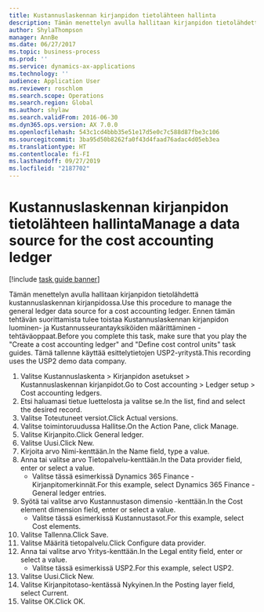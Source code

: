 ```yaml
---
title: Kustannuslaskennan kirjanpidon tietolähteen hallinta
description: Tämän menettelyn avulla hallitaan kirjanpidon tietolähdettä kustannuslaskennan kirjanpidossa.
author: ShylaThompson
manager: AnnBe
ms.date: 06/27/2017
ms.topic: business-process
ms.prod: ''
ms.service: dynamics-ax-applications
ms.technology: ''
audience: Application User
ms.reviewer: roschlom
ms.search.scope: Operations
ms.search.region: Global
ms.author: shylaw
ms.search.validFrom: 2016-06-30
ms.dyn365.ops.version: AX 7.0.0
ms.openlocfilehash: 543c1cd4bbb35e51e17d5e0c7c588d87fbe3c106
ms.sourcegitcommit: 3ba95d50b8262fa0f43d4faad76adac4d05eb3ea
ms.translationtype: HT
ms.contentlocale: fi-FI
ms.lasthandoff: 09/27/2019
ms.locfileid: "2187702"
---
```

# <a name="manage-a-data-source-for-the-cost-accounting-ledger"></a><span data-ttu-id="ef14a-103">Kustannuslaskennan kirjanpidon tietolähteen hallinta</span><span class="sxs-lookup"><span data-stu-id="ef14a-103">Manage a data source for the cost accounting ledger</span></span>

[!include [task guide banner](../../includes/task-guide-banner.md)]

<span data-ttu-id="ef14a-104">Tämän menettelyn avulla hallitaan kirjanpidon tietolähdettä kustannuslaskennan kirjanpidossa.</span><span class="sxs-lookup"><span data-stu-id="ef14a-104">Use this procedure to manage the general ledger data source for a cost accounting ledger.</span></span> <span data-ttu-id="ef14a-105">Ennen tämän tehtävän suorittamista tulee toistaa Kustannuslaskennan kirjanpidon luominen- ja Kustannusseurantayksiköiden määrittäminen -tehtäväoppaat.</span><span class="sxs-lookup"><span data-stu-id="ef14a-105">Before you complete this task, make sure that you play the "Create a cost accounting ledger" and "Define cost control units" task guides.</span></span> <span data-ttu-id="ef14a-106">Tämä tallenne käyttää esittelytietojen USP2-yritystä.</span><span class="sxs-lookup"><span data-stu-id="ef14a-106">This recording uses the USP2 demo data company.</span></span>

1. <span data-ttu-id="ef14a-107">Valitse Kustannuslaskenta > Kirjanpidon asetukset > Kustannuslaskennan kirjanpidot.</span><span class="sxs-lookup"><span data-stu-id="ef14a-107">Go to Cost accounting > Ledger setup > Cost accounting ledgers.</span></span>
2. <span data-ttu-id="ef14a-108">Etsi haluamasi tietue luettelosta ja valitse se.</span><span class="sxs-lookup"><span data-stu-id="ef14a-108">In the list, find and select the desired record.</span></span>
3. <span data-ttu-id="ef14a-109">Valitse Toteutuneet versiot.</span><span class="sxs-lookup"><span data-stu-id="ef14a-109">Click Actual versions.</span></span>
4. <span data-ttu-id="ef14a-110">Valitse toimintoruudussa Hallitse.</span><span class="sxs-lookup"><span data-stu-id="ef14a-110">On the Action Pane, click Manage.</span></span>
5. <span data-ttu-id="ef14a-111">Valitse Kirjanpito.</span><span class="sxs-lookup"><span data-stu-id="ef14a-111">Click General ledger.</span></span>
6. <span data-ttu-id="ef14a-112">Valitse Uusi.</span><span class="sxs-lookup"><span data-stu-id="ef14a-112">Click New.</span></span>
7. <span data-ttu-id="ef14a-113">Kirjoita arvo Nimi-kenttään.</span><span class="sxs-lookup"><span data-stu-id="ef14a-113">In the Name field, type a value.</span></span>
8. <span data-ttu-id="ef14a-114">Anna tai valitse arvo Tietopalvelu-kenttään.</span><span class="sxs-lookup"><span data-stu-id="ef14a-114">In the Data provider field, enter or select a value.</span></span>
    * <span data-ttu-id="ef14a-115">Valitse tässä esimerkissä Dynamics 365 Finance -Kirjanpitomerkinnät.</span><span class="sxs-lookup"><span data-stu-id="ef14a-115">For this example, select Dynamics 365 Finance - General ledger entries.</span></span>  
9. <span data-ttu-id="ef14a-116">Syötä tai valitse arvo Kustannustason dimensio -kenttään.</span><span class="sxs-lookup"><span data-stu-id="ef14a-116">In the Cost element dimension field, enter or select a value.</span></span>
    * <span data-ttu-id="ef14a-117">Valitse tässä esimerkissä Kustannustasot.</span><span class="sxs-lookup"><span data-stu-id="ef14a-117">For this example, select Cost elements.</span></span>  
10. <span data-ttu-id="ef14a-118">Valitse Tallenna.</span><span class="sxs-lookup"><span data-stu-id="ef14a-118">Click Save.</span></span>
11. <span data-ttu-id="ef14a-119">Valitse Määritä tietopalvelu.</span><span class="sxs-lookup"><span data-stu-id="ef14a-119">Click Configure data provider.</span></span>
12. <span data-ttu-id="ef14a-120">Anna tai valitse arvo Yritys-kenttään.</span><span class="sxs-lookup"><span data-stu-id="ef14a-120">In the Legal entity field, enter or select a value.</span></span>
    * <span data-ttu-id="ef14a-121">Valitse tässä esimerkissä USP2.</span><span class="sxs-lookup"><span data-stu-id="ef14a-121">For this example, select USP2.</span></span>  
13. <span data-ttu-id="ef14a-122">Valitse Uusi.</span><span class="sxs-lookup"><span data-stu-id="ef14a-122">Click New.</span></span>
14. <span data-ttu-id="ef14a-123">Valitse Kirjanpitotaso-kentässä Nykyinen.</span><span class="sxs-lookup"><span data-stu-id="ef14a-123">In the Posting layer field, select Current.</span></span>
15. <span data-ttu-id="ef14a-124">Valitse OK.</span><span class="sxs-lookup"><span data-stu-id="ef14a-124">Click OK.</span></span>

